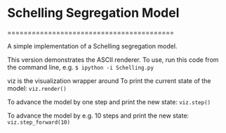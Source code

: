 # Schelling Segregation Model
=========================================

A simple implementation of a Schelling segregation model.

This version demonstrates the ASCII renderer.
To use, run this code from the command line, e.g.
    `$ ipython -i Schelling.py`

viz is the visualization wrapper around
To print the current state of the model:
    `viz.render()`

To advance the model by one step and print the new state:
    `viz.step()`

To advance the model by e.g. 10 steps and print the new state:
    `viz.step_forward(10)`
